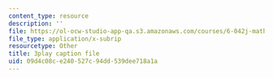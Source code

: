 ```yaml
---
content_type: resource
description: ''
file: https://ol-ocw-studio-app-qa.s3.amazonaws.com/courses/6-042j-mathematics-for-computer-science-spring-2015/09d4c08ce240527c94dd539dee718a1a_51-b2mgZVNY.vtt
file_type: application/x-subrip
resourcetype: Other
title: 3play caption file
uid: 09d4c08c-e240-527c-94dd-539dee718a1a
---
```


